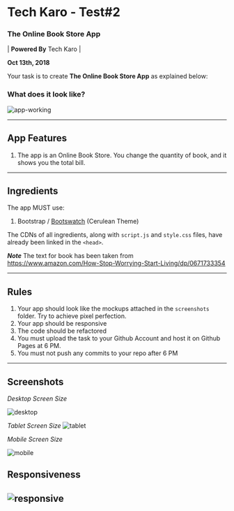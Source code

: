 # Tech Karo - Test#2
### The Online Book Store App

| **Powered By** Tech Karo  |

**Oct 13th, 2018**

Your task is to create **The Online Book Store App** as explained below:

### What does it look like?

![app-working](https://user-images.githubusercontent.com/10798986/46901349-3bb1ef80-cecb-11e8-82cc-f8bae53e231c.gif)

----

## App Features
1. The app is an Online Book Store. You change the quantity of book, and it shows you the total bill.
---

## Ingredients
The app MUST use:
1. Bootstrap / [Bootswatch](https://bootswatch.com/) (Cerulean Theme)

The CDNs of all ingredients, along with `script.js` and `style.css` files, have already been linked in the `<head>`.

***Note*** The text for book has been taken from https://www.amazon.com/How-Stop-Worrying-Start-Living/dp/0671733354

----

## Rules
1. Your app should look like the mockups attached in the `screenshots` folder. Try to achieve pixel perfection.
2. Your app should be responsive
3. The code should be refactored
4. You must upload the task to your Github Account and host it on Github Pages at 6 PM. 
5. You must not push any commits to your repo after 6 PM

----

## Screenshots

*Desktop Screen Size*

![desktop](https://user-images.githubusercontent.com/10798986/46901299-5f286a80-ceca-11e8-802b-375dba1d9978.png)

*Tablet Screen Size*
![tablet](https://user-images.githubusercontent.com/10798986/46901302-5fc10100-ceca-11e8-95a9-4fec7b9ed312.png)


*Mobile Screen Size*

![mobile](https://user-images.githubusercontent.com/10798986/46901300-5fc10100-ceca-11e8-8b52-f80fb4a59e16.png)

## Responsiveness
![responsive](https://user-images.githubusercontent.com/10798986/46901301-5fc10100-ceca-11e8-98b5-0fadf5747341.gif)
------